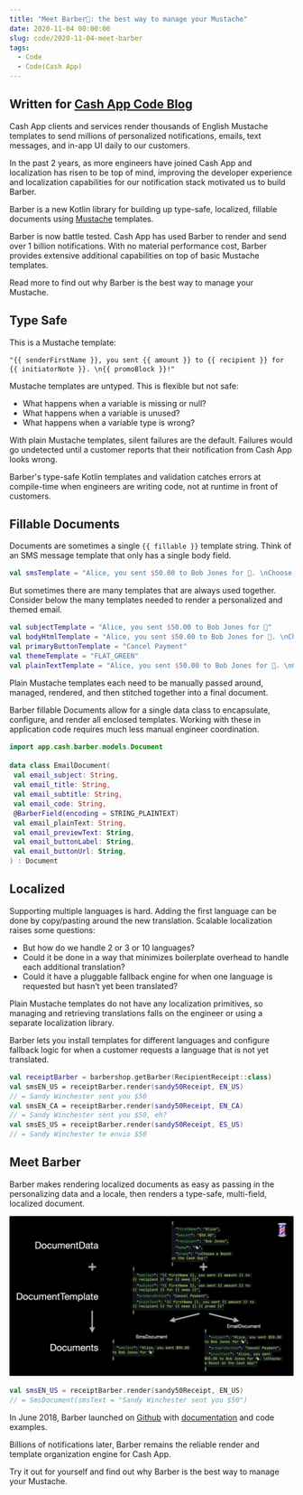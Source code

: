 ```yaml
---
title: "Meet Barber💈: the best way to manage your Mustache"
date: 2020-11-04 00:00:00
slug: code/2020-11-04-meet-barber
tags:
  - Code
  - Code(Cash App)
---
```


## Written for [Cash App Code Blog](https://cashapp.github.io/)

Cash App clients and services render thousands of English Mustache templates to send millions of personalized notifications, emails, text messages, and in-app UI daily to our customers.

In the past 2 years, as more engineers have joined Cash App and localization has risen to be top of mind, improving the developer experience and localization capabilities for our notification stack motivated us to build Barber.

Barber is a new Kotlin library for building up type-safe, localized, fillable documents using [Mustache](https://mustache.github.io/) templates.

Barber is now battle tested. Cash App has used Barber to render and send over 1 billion notifications. With no material performance cost, Barber provides extensive additional capabilities on top of basic Mustache templates.

Read more to find out why Barber is the best way to manage your Mustache.

## Type Safe

This is a Mustache template:

```
"{{ senderFirstName }}, you sent {{ amount }} to {{ recipient }} for {{ initiatorNote }}. \n{{ promoBlock }}!"
```

Mustache templates are untyped. This is flexible but not safe:

- What happens when a variable is missing or null?
- What happens when a variable is unused?
- What happens when a variable type is wrong?

With plain Mustache templates, silent failures are the default. Failures would go undetected until a customer reports that their notification from Cash App looks wrong.

Barber's type-safe Kotlin templates and validation catches errors at compile-time when engineers are writing code, not at runtime in front of customers.

## Fillable Documents

Documents are sometimes a single `{{ fillable }}` template string. Think of an SMS message template that only has a single body field.

```kotlin
val smsTemplate = "Alice, you sent $50.00 to Bob Jones for 🌯. \nChoose a Boost on the Cash App!"
```

But sometimes there are many templates that are always used together.
Consider below the many templates needed to render a personalized and themed email.

```kotlin
val subjectTemplate = "Alice, you sent $50.00 to Bob Jones for 🌯"
val bodyHtmlTemplate = "Alice, you sent $50.00 to Bob Jones for 🌯. \nChoose a Boost on the Cash App!"
val primaryButtonTemplate = "Cancel Payment"
val themeTemplate = "FLAT_GREEN"
val plainTextTemplate = "Alice, you sent $50.00 to Bob Jones for 🌯. \nChoose a Boost on the Cash App!"
```

Plain Mustache templates each need to be manually passed around, managed, rendered, and then stitched together into a final document.

Barber fillable Documents allow for a single data class to encapsulate, configure, and render all enclosed templates. Working with these in application code requires much less manual engineer coordination.

```kotlin
import app.cash.barber.models.Document

data class EmailDocument(
 val email_subject: String,
 val email_title: String,
 val email_subtitle: String,
 val email_code: String,
 @BarberField(encoding = STRING_PLAINTEXT)
 val email_plainText: String,
 val email_previewText: String,
 val email_buttonLabel: String,
 val email_buttonUrl: String,
) : Document
```

## Localized

Supporting multiple languages is hard. Adding the first language can be done by copy/pasting around the new translation. Scalable localization raises some questions:

- But how do we handle 2 or 3 or 10 languages?
- Could it be done in a way that minimizes boilerplate overhead to handle each additional translation?
- Could it have a pluggable fallback engine for when one language is requested but hasn’t yet been translated?

Plain Mustache templates do not have any localization primitives, so managing and retrieving translations falls on the engineer or using a separate localization library.

Barber lets you install templates for different languages and configure fallback logic for when a customer requests a language that is not yet translated.

```kotlin
val receiptBarber = barbershop.getBarber(RecipientReceipt::class)
val smsEN_US = receiptBarber.render(sandy50Receipt, EN_US)
// = Sandy Winchester sent you $50
val smsEN_CA = receiptBarber.render(sandy50Receipt, EN_CA)
// = Sandy Winchester sent you $50, eh?
val smsES_US = receiptBarber.render(sandy50Receipt, ES_US)
// = Sandy Winchester te envio $50
```

## Meet Barber

Barber makes rendering localized documents as easy as passing in the personalizing data and a locale, then renders a type-safe, multi-field, localized document.

![](./barber-components.png)

```kotlin
val smsEN_US = receiptBarber.render(sandy50Receipt, EN_US)
// = SmsDocument(smsText = "Sandy Winchester sent you $50")
```

In June 2018, Barber launched on [Github](https://github.com/cashapp/barber) with [documentation](https://cashapp.github.io/barber/) and code examples.

Billions of notifications later, Barber remains the reliable render and template organization engine for Cash App.

Try it out for yourself and find out why Barber is the best way to manage your Mustache.
